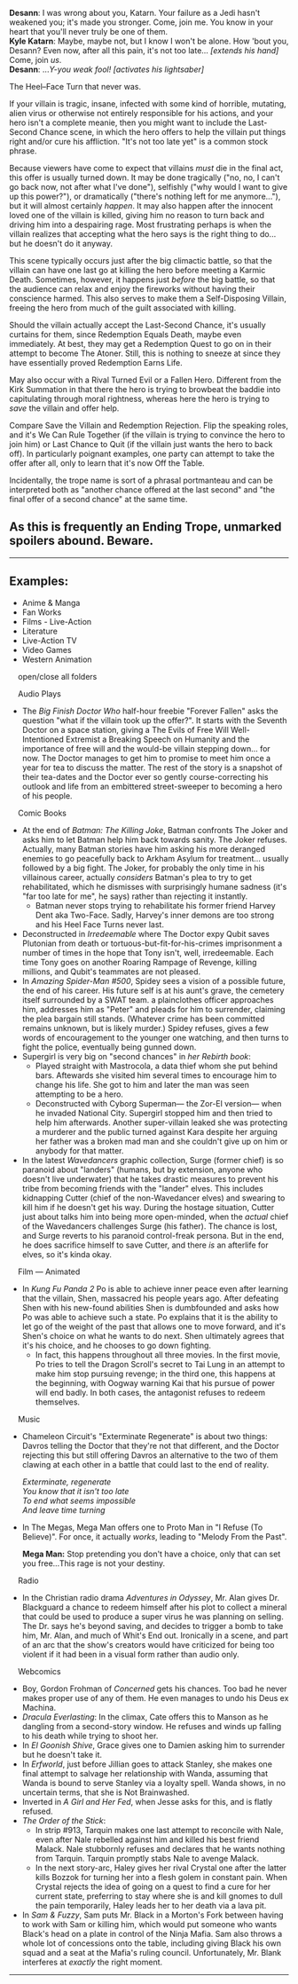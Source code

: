 **Desann**: I was wrong about you, Katarn. Your failure as a Jedi hasn't weakened you; it's made you stronger. Come, join me. You know in your heart that you'll never truly be one of them.  
**Kyle Katarn**: Maybe, maybe not, but I know I won't be alone. How 'bout you, Desann? Even now, after all this pain, it's not too late... _\[extends his hand\]_ Come, join _us_.  
**Desann**: ..._Y-you weak fool!_ _\[activates his lightsaber\]_

The Heel–Face Turn that never was.

If your villain is tragic, insane, infected with some kind of horrible, mutating, alien virus or otherwise not entirely responsible for his actions, and your hero isn't a complete meanie, then you might want to include the Last-Second Chance scene, in which the hero offers to help the villain put things right and/or cure his affliction. "It's not too late yet" is a common stock phrase.

Because viewers have come to expect that villains _must_ die in the final act, this offer is usually turned down. It may be done tragically ("no, no, I can't go back now, not after what I've done"), selfishly ("why would I want to give up this power?"), or dramatically ("there's nothing left for me anymore..."), but it will almost certainly _happen_. It may also happen after the innocent loved one of the villain is killed, giving him no reason to turn back and driving him into a despairing rage. Most frustrating perhaps is when the villain realizes that accepting what the hero says is the right thing to do... but he doesn't do it anyway.

This scene typically occurs just after the big climactic battle, so that the villain can have one last go at killing the hero before meeting a Karmic Death. Sometimes, however, it happens just _before_ the big battle, so that the audience can relax and enjoy the fireworks without having their conscience harmed. This also serves to make them a Self-Disposing Villain, freeing the hero from much of the guilt associated with killing.

Should the villain actually accept the Last-Second Chance, it's usually curtains for them, since Redemption Equals Death, maybe even immediately. At best, they may get a Redemption Quest to go on in their attempt to become The Atoner. Still, this is nothing to sneeze at since they have essentially proved Redemption Earns Life.

May also occur with a Rival Turned Evil or a Fallen Hero. Different from the Kirk Summation in that there the hero is trying to browbeat the baddie into capitulating through moral rightness, whereas here the hero is trying to _save_ the villain and offer help.

Compare Save the Villain and Redemption Rejection. Flip the speaking roles, and it's We Can Rule Together (if the villain is trying to convince the hero to join him) or Last Chance to Quit (if the villain just wants the hero to back off). In particularly poignant examples, one party can attempt to take the offer after all, only to learn that it's now Off the Table.

Incidentally, the trope name is sort of a phrasal portmanteau and can be interpreted both as "another chance offered at the last second" and "the final offer of a second chance" at the same time.

## As this is frequently an Ending Trope, unmarked spoilers abound. Beware.

___

## Examples:

-   Anime & Manga
-   Fan Works
-   Films - Live-Action
-   Literature
-   Live-Action TV
-   Video Games
-   Western Animation

    open/close all folders 

    Audio Plays 

-   The _Big Finish Doctor Who_ half-hour freebie "Forever Fallen" asks the question "what if the villain took up the offer?". It starts with the Seventh Doctor on a space station, giving a The Evils of Free Will Well-Intentioned Extremist a Breaking Speech on Humanity and the importance of free will and the would-be villain stepping down... for now. The Doctor manages to get him to promise to meet him once a year for tea to discuss the matter. The rest of the story is a snapshot of their tea-dates and the Doctor ever so gently course-correcting his outlook and life from an embittered street-sweeper to becoming a hero of his people.

    Comic Books 

-   At the end of _Batman: The Killing Joke_, Batman confronts The Joker and asks him to let Batman help him back towards sanity. The Joker refuses. Actually, many Batman stories have him asking his more deranged enemies to go peacefully back to Arkham Asylum for treatment... usually followed by a big fight. The Joker, for probably the only time in his villainous career, actually _considers_ Batman's plea to try to get rehabilitated, which he dismisses with surprisingly humane sadness (it's "far too late for me", he says) rather than rejecting it instantly.
    -   Batman never stops trying to rehabilitate his former friend Harvey Dent aka Two-Face. Sadly, Harvey's inner demons are too strong and his Heel Face Turns never last.
-   Deconstructed in _Irredeemable_ where The Doctor expy Qubit saves Plutonian from death or tortuous-but-fit-for-his-crimes imprisonment a number of times in the hope that Tony isn't, well, irredeemable. Each time Tony goes on another Roaring Rampage of Revenge, killing millions, and Qubit's teammates are not pleased.
-   In _Amazing Spider-Man #500_, Spidey sees a vision of a possible future, the end of his career. His future self is at his aunt's grave, the cemetery itself surrounded by a SWAT team. a plainclothes officer approaches him, addresses him as "Peter" and pleads for him to surrender, claiming the plea bargain still stands. (Whatever crime has been committed remains unknown, but is likely murder.) Spidey refuses, gives a few words of encouragement to the younger one watching, and then turns to fight the police, eventually being gunned down.
-   Supergirl is very big on "second chances" in _her Rebirth book_:
    -   Played straight with Mastrocola, a data thief whom she put behind bars. Aftewards she visited him several times to encourage him to change his life. She got to him and later the man was seen attempting to be a hero.
    -   Deconstructed with Cyborg Superman— the Zor-El version— when he invaded National City. Supergirl stopped him and then tried to help him afterwards. Another super-villain leaked she was protecting a murderer and the public turned against Kara despite her arguing her father was a broken mad man and she couldn't give up on him or anybody for that matter.
-   In the latest _Wavedancers_ graphic collection, Surge (former chief) is so paranoid about "landers" (humans, but by extension, anyone who doesn't live underwater) that he takes drastic measures to prevent his tribe from becoming friends with the "lander" elves. This includes kidnapping Cutter (chief of the non-Wavedancer elves) and swearing to kill him if he doesn't get his way. During the hostage situation, Cutter just about talks him into being more open-minded, when the _actual_ chief of the Wavedancers challenges Surge (his father). The chance is lost, and Surge reverts to his paranoid control-freak persona. But in the end, he does sacrifice himself to save Cutter, and there _is_ an afterlife for elves, so it's kinda okay.

    Film — Animated 

-   In _Kung Fu Panda 2_ Po is able to achieve inner peace even after learning that the villain, Shen, massacred his people years ago. After defeating Shen with his new-found abilities Shen is dumbfounded and asks how Po was able to achieve such a state. Po explains that it is the ability to let go of the weight of the past that allows one to move forward, and it's Shen's choice on what he wants to do next. Shen ultimately agrees that it's his choice, and he chooses to go down fighting.
    -   In fact, this happens throughout all three movies. In the first movie, Po tries to tell the Dragon Scroll's secret to Tai Lung in an attempt to make him stop pursuing revenge; in the third one, this happens at the beginning, with Oogway warning Kai that his pursue of power will end badly. In both cases, the antagonist refuses to redeem themselves.

    Music 

-   Chameleon Circuit's "Exterminate Regenerate" is about two things: Davros telling the Doctor that they're not that different, and the Doctor rejecting this but still offering Davros an alternative to the two of them clawing at each other in a battle that could last to the end of reality.
    
    _Exterminate, regenerate  
    You know that it isn't too late  
    To end what seems impossible  
    And leave time turning_
    
-   In The Megas, Mega Man offers one to Proto Man in "I Refuse (To Believe)". For once, it actually _works_, leading to "Melody From the Past".
    
    **Mega Man:** Stop pretending you don't have a choice, only that can set you free...This rage is not your destiny.
    

    Radio 

-   In the Christian radio drama _Adventures in Odyssey_, Mr. Alan gives Dr. Blackguard a chance to redeem himself after his plot to collect a mineral that could be used to produce a super virus he was planning on selling. The Dr. says he's beyond saving, and decides to trigger a bomb to take him, Mr. Alan, and much of Whit's End out. Ironically in a scene, and part of an arc that the show's creators would have criticized for being too violent if it had been in a visual form rather than audio only.

    Webcomics 

-   Boy, Gordon Frohman of _Concerned_ gets his chances. Too bad he never makes proper use of any of them. He even manages to undo his Deus ex Machina.
-   _Dracula Everlasting_: In the climax, Cate offers this to Manson as he dangling from a second-story window. He refuses and winds up falling to his death while trying to shoot her.
-   In _El Goonish Shive_, Grace gives one to Damien asking him to surrender but he doesn't take it.
-   In _Erfworld_, just before Jillian goes to attack Stanley, she makes one final attempt to salvage her relationship with Wanda, assuming that Wanda is bound to serve Stanley via a loyalty spell. Wanda shows, in no uncertain terms, that she is Not Brainwashed.
-   Inverted in _A Girl and Her Fed_, when Jesse asks for this, and is flatly refused.
-   _The Order of the Stick_:
    -   In strip #913, Tarquin makes one last attempt to reconcile with Nale, even after Nale rebelled against him and killed his best friend Malack. Nale stubbornly refuses and declares that he wants nothing from Tarquin. Tarquin promptly stabs Nale to avenge Malack.
    -   In the next story-arc, Haley gives her rival Crystal one after the latter kills Bozzok for turning her into a flesh golem in constant pain. When Crystal rejects the idea of going on a quest to find a cure for her current state, preferring to stay where she is and kill gnomes to dull the pain temporarily, Haley leads her to her death via a lava pit.
-   In _Sam & Fuzzy_, Sam puts Mr. Black in a Morton's Fork between having to work with Sam or killing him, which would put someone who wants Black's head on a plate in control of the Ninja Mafia. Sam also throws a whole lot of concessions onto the table, including giving Black his own squad and a seat at the Mafia's ruling council. Unfortunately, Mr. Blank interferes at _exactly_ the right moment.

___